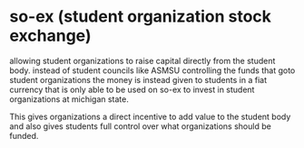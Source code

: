 # so-ex (student organization stock exchange)

allowing student organizations to raise capital directly from the student body. 
instead of student councils like ASMSU controlling the funds that goto student organizations the money is instead given to students in a fiat currency 
that is only able to be used on so-ex to invest in student organizations at michigan state. 

This gives organizations a direct incentive to add value to the student body and also gives students full control over what organizations should be funded.
